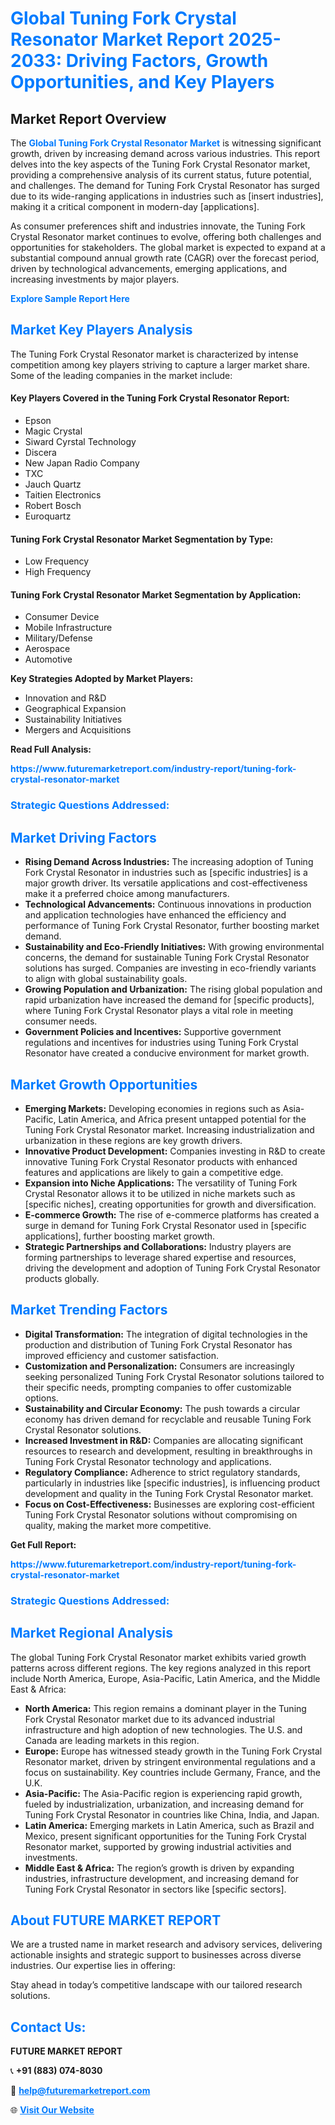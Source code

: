 <h1 style="color: #007BFF;">Global Tuning Fork Crystal Resonator Market Report 2025-2033: Driving Factors, Growth Opportunities, and Key Players</h1>

<section id="overview">
<h2>Market Report Overview</h2>
<p>The <a href="https://www.futuremarketreport.com/industry-report/tuning-fork-crystal-resonator-market" style="color: #007BFF; text-decoration: none;"><strong>Global Tuning Fork Crystal Resonator Market</strong></a> is witnessing significant growth, driven by increasing demand across various industries. This report delves into the key aspects of the Tuning Fork Crystal Resonator market, providing a comprehensive analysis of its current status, future potential, and challenges. The demand for Tuning Fork Crystal Resonator has surged due to its wide-ranging applications in industries such as [insert industries], making it a critical component in modern-day [applications].</p>
<p>As consumer preferences shift and industries innovate, the Tuning Fork Crystal Resonator market continues to evolve, offering both challenges and opportunities for stakeholders. The global market is expected to expand at a substantial compound annual growth rate (CAGR) over the forecast period, driven by technological advancements, emerging applications, and increasing investments by major players.</p>
</section>

<section id="overview">
<p><a href="https://www.futuremarketreport.com/request-sample/reportId=75738" style="color: #007BFF; text-decoration: none;"><strong>Explore Sample Report Here</strong></a></p>
</section>

<section id="key-players">
<h2 style="color: #007BFF;">Market Key Players Analysis</h2>
<p>The Tuning Fork Crystal Resonator market is characterized by intense competition among key players striving to capture a larger market share. Some of the leading companies in the market include:</p>
<h4>Key Players Covered in the Tuning Fork Crystal Resonator Report:</h4>
<ul><li>Epson</li><li>Magic Crystal</li><li>Siward Cyrstal Technology</li><li>Discera</li><li>New Japan Radio Company</li><li>TXC</li><li>Jauch Quartz</li><li>Taitien Electronics</li><li>Robert Bosch</li><li>Euroquartz</li></ul>
<h4>Tuning Fork Crystal Resonator Market Segmentation by Type:</h4>
<ul><li>Low Frequency</li><li>High Frequency</li></ul>

<h4>Tuning Fork Crystal Resonator Market Segmentation by Application:</h4>
<ul><li>Consumer Device</li><li>Mobile Infrastructure</li><li>Military/Defense</li><li>Aerospace</li><li>Automotive</li></ul>
<p><strong>Key Strategies Adopted by Market Players:</strong></p>
<ul>
<li>Innovation and R&D</li>
<li>Geographical Expansion</li>
<li>Sustainability Initiatives</li>
<li>Mergers and Acquisitions</li>
</ul>
</section>

<section>
<p><strong>Read Full Analysis: </strong></p><a href="https://www.futuremarketreport.com/industry-report/tuning-fork-crystal-resonator-market" style="color: #007BFF; text-decoration: none;"><strong>https://www.futuremarketreport.com/industry-report/tuning-fork-crystal-resonator-market</strong></a>
<h3 style="color: #007BFF;">Strategic Questions Addressed:</h3>
</section>

<section id="driving-factors">
<h2 style="color: #007BFF;">Market Driving Factors</h2>
<ul>
<li><strong>Rising Demand Across Industries:</strong> The increasing adoption of Tuning Fork Crystal Resonator in industries such as [specific industries] is a major growth driver. Its versatile applications and cost-effectiveness make it a preferred choice among manufacturers.</li>
<li><strong>Technological Advancements:</strong> Continuous innovations in production and application technologies have enhanced the efficiency and performance of Tuning Fork Crystal Resonator, further boosting market demand.</li>
<li><strong>Sustainability and Eco-Friendly Initiatives:</strong> With growing environmental concerns, the demand for sustainable Tuning Fork Crystal Resonator solutions has surged. Companies are investing in eco-friendly variants to align with global sustainability goals.</li>
<li><strong>Growing Population and Urbanization:</strong> The rising global population and rapid urbanization have increased the demand for [specific products], where Tuning Fork Crystal Resonator plays a vital role in meeting consumer needs.</li>
<li><strong>Government Policies and Incentives:</strong> Supportive government regulations and incentives for industries using Tuning Fork Crystal Resonator have created a conducive environment for market growth.</li>
</ul>
</section>

<section id="growth-opportunities">
<h2 style="color: #007BFF;">Market Growth Opportunities</h2>
<ul>
<li><strong>Emerging Markets:</strong> Developing economies in regions such as Asia-Pacific, Latin America, and Africa present untapped potential for the Tuning Fork Crystal Resonator market. Increasing industrialization and urbanization in these regions are key growth drivers.</li>
<li><strong>Innovative Product Development:</strong> Companies investing in R&D to create innovative Tuning Fork Crystal Resonator products with enhanced features and applications are likely to gain a competitive edge.</li>
<li><strong>Expansion into Niche Applications:</strong> The versatility of Tuning Fork Crystal Resonator allows it to be utilized in niche markets such as [specific niches], creating opportunities for growth and diversification.</li>
<li><strong>E-commerce Growth:</strong> The rise of e-commerce platforms has created a surge in demand for Tuning Fork Crystal Resonator used in [specific applications], further boosting market growth.</li>
<li><strong>Strategic Partnerships and Collaborations:</strong> Industry players are forming partnerships to leverage shared expertise and resources, driving the development and adoption of Tuning Fork Crystal Resonator products globally.</li>
</ul>
</section>

<section id="trending-factors">
<h2 style="color: #007BFF;">Market Trending Factors</h2>
<ul>
<li><strong>Digital Transformation:</strong> The integration of digital technologies in the production and distribution of Tuning Fork Crystal Resonator has improved efficiency and customer satisfaction.</li>
<li><strong>Customization and Personalization:</strong> Consumers are increasingly seeking personalized Tuning Fork Crystal Resonator solutions tailored to their specific needs, prompting companies to offer customizable options.</li>
<li><strong>Sustainability and Circular Economy:</strong> The push towards a circular economy has driven demand for recyclable and reusable Tuning Fork Crystal Resonator solutions.</li>
<li><strong>Increased Investment in R&D:</strong> Companies are allocating significant resources to research and development, resulting in breakthroughs in Tuning Fork Crystal Resonator technology and applications.</li>
<li><strong>Regulatory Compliance:</strong> Adherence to strict regulatory standards, particularly in industries like [specific industries], is influencing product development and quality in the Tuning Fork Crystal Resonator market.</li>
<li><strong>Focus on Cost-Effectiveness:</strong> Businesses are exploring cost-efficient Tuning Fork Crystal Resonator solutions without compromising on quality, making the market more competitive.</li>
</ul>
</section>

<section>
<p><strong>Get Full Report: </strong></p><a href="https://www.futuremarketreport.com/industry-report/tuning-fork-crystal-resonator-market" style="color: #007BFF; text-decoration: none;"><strong>https://www.futuremarketreport.com/industry-report/tuning-fork-crystal-resonator-market</strong></a>
<h3 style="color: #007BFF;">Strategic Questions Addressed:</h3>
</section>


<section id="regional-analysis">
<h2 style="color: #007BFF;">Market Regional Analysis</h2>
<p>The global Tuning Fork Crystal Resonator market exhibits varied growth patterns across different regions. The key regions analyzed in this report include North America, Europe, Asia-Pacific, Latin America, and the Middle East & Africa:</p>
<ul>
<li><strong>North America:</strong> This region remains a dominant player in the Tuning Fork Crystal Resonator market due to its advanced industrial infrastructure and high adoption of new technologies. The U.S. and Canada are leading markets in this region.</li>
<li><strong>Europe:</strong> Europe has witnessed steady growth in the Tuning Fork Crystal Resonator market, driven by stringent environmental regulations and a focus on sustainability. Key countries include Germany, France, and the U.K.</li>
<li><strong>Asia-Pacific:</strong> The Asia-Pacific region is experiencing rapid growth, fueled by industrialization, urbanization, and increasing demand for Tuning Fork Crystal Resonator in countries like China, India, and Japan.</li>
<li><strong>Latin America:</strong> Emerging markets in Latin America, such as Brazil and Mexico, present significant opportunities for the Tuning Fork Crystal Resonator market, supported by growing industrial activities and investments.</li>
<li><strong>Middle East & Africa:</strong> The region’s growth is driven by expanding industries, infrastructure development, and increasing demand for Tuning Fork Crystal Resonator in sectors like [specific sectors].</li>
</ul>
</section>

<footer>
<h2 style="color: #007BFF;">About FUTURE MARKET REPORT</h2>
<p>We are a trusted name in market research and advisory services, delivering actionable insights and strategic support to businesses across diverse industries. Our expertise lies in offering:</p>

<p>Stay ahead in today’s competitive landscape with our tailored research solutions.</p>

<h2 style="color: #007BFF;">Contact Us:</h2>
<p><strong>FUTURE MARKET REPORT</strong></p>
<p>📞 <strong>+91 (883) 074-8030</strong></p>
<p>📧 <strong><a href="mailto:help@futuremarketreport.com" style="color: #007BFF;">help@futuremarketreport.com</a></strong></p>
<p>🌐 <strong><a href="https://www.futuremarketreport.com/" style="color: #007BFF;">Visit Our Website</a></strong></p>
</footer>